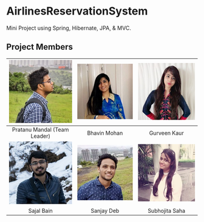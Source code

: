 # AirlinesReservationSystem

Mini Project using Spring, Hibernate, JPA, & MVC.
<!--
![Screenshot 1](./screenshots/screenshot1.png)
<br/><br/><br/><br/>
-->
Project Members
---------------

![Pratanu Mandal (Team Leader)](./images/pratanu.jpg)|![Bhavin Mohan](./images/bhavin.jpg)|![Gurveen Kaur](./images/gurveen.jpg)|
:---------------------------------------------------:|:----------------------------------:|:-----------------------------------:|
Pratanu Mandal (Team Leader)                         |Bhavin Mohan                        |Gurveen Kaur                         |<br/>
![Sajal Bain](./images/sajal.jpg)|![Sanjay Deb](./images/sanjay.jpg)|![Subhojita Saha](./images/subhojita.jpg)|
Sajal Bain                       |Sanjay Deb                        |Subhojita Saha                           |
<!--
      <td>Bhavin Mohan</td>
      <td>Gurveen Kaur</td>
   </tr>
   <tr>
      <td>Pratanu Mandal (Team Leader)</td>
      <td>Bhavin Mohan</td>
      <td>Gurveen Kaur</td>
   </tr>
   <tr>
      <td>Sajal Bain</td>
      <td>Sanjay Deb</td>
      <td>Subhojita Saha</td>
   </tr>
   <tr>
      <td>Sajal Bain</td>
      <td>Sanjay Deb</td>
      <td>Subhojita Saha</td>
   </tr>
</table>-->
<br/>
